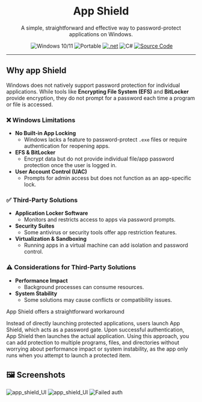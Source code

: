  
<h1 align="center">App Shield</h1>

<p align="center"> A simple, straightforward and effective way to password-protect applications on Windows.</p>
<p align="center">
  <a href='https://github.com/adrnjn/App-shield-/blob/main/LICENSE' target="_blank"><img alt='' src='https://img.shields.io/badge/license_-MIT-100000?style=plastic&logo=&logoColor=807979&labelColor=E0EAE2&color=C2ED07'/></a>
  <img src="https://img.shields.io/badge/windows-10%2F11-blue?color=cyan" alt="Windows 10/11">
  <img src="https://img.shields.io/badge/PORTABLE-orange?style=flat&color=21af90" alt="Portable">
  <a href='https://github.com/shivamkapasia0' target="_blank"><img alt='.net' src='https://img.shields.io/badge/.NET_core-100000?style=plastic&logo=.net&logoColor=807979&labelColor=F7F8FD&color=12CAB4'/></a>
  <img src="https://img.shields.io/badge/-100000?style=flat&logo=c#&logoColor=1AD6F7&labelColor=F4F4F4&color=27B30F" alt="C#">
  <a href="https://github.com/adrnjn/App-shield-/blob/main/MainWindow.xaml.cs" target="_blank">
    <img src="https://img.shields.io/badge/Source-available_-100000?style=plastic&logo=&logoColor=1AD6F7&labelColor=383838&color=D33A0F" alt="Source Code">
  </a>
</p>

***

## Why app Shield

Windows does not natively support password protection for individual applications. While tools like **Encrypting File System (EFS)** and **BitLocker** provide encryption, they do not prompt for a password each time a program or file is accessed.  

### ❌ Windows Limitations  
- **No Built-in App Locking**  
  - Windows lacks a feature to password-protect `.exe` files or require authentication for reopening apps.  
- **EFS & BitLocker**  
  - Encrypt data but do not provide individual file/app password protection once the user is logged in.  
- **User Account Control (UAC)**  
  - Prompts for admin access but does not function as an app-specific lock.  

### ✅ Third-Party Solutions  
- **Application Locker Software**  
  - Monitors and restricts access to apps via password prompts.  
- **Security Suites**  
  - Some antivirus or security tools offer app restriction features.  
- **Virtualization & Sandboxing**  
  - Running apps in a virtual machine can add isolation and password control.  

### ⚠️ Considerations for Third-Party Solutions  
- **Performance Impact**  
  - Background processes can consume resources.  
- **System Stability**  
  - Some solutions may cause conflicts or compatibility issues.  






 App Shield offers a straightforward workaround</p>

Instead of directly launching protected applications, users launch App Shield, which acts as a password gate. Upon successful authentication, App Shield then launches the actual application. Using this approach, you can add protection to multiple programs, files, and directories without worrying about performance impact or system instability, as the app only runs when you attempt to launch a protected item.


 





## 🖼 Screenshots

<img src="https://i.imgur.com/KKAL92I.png" alt="app_shield_UI">
<img src="https://i.imgur.com/BKO7oD5.png" alt="app_shield_UI">
<img src="https://i.imgur.com/Hbc0IRD.png" alt="Failed auth">




